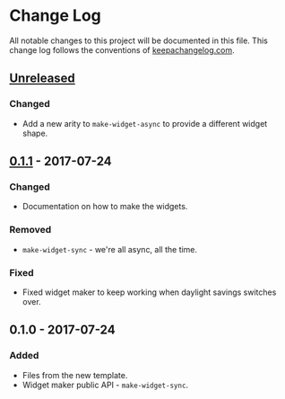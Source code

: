 # Change Log
All notable changes to this project will be documented in this file. This change log follows the conventions of [keepachangelog.com](http://keepachangelog.com/).

## [Unreleased]
### Changed
- Add a new arity to `make-widget-async` to provide a different widget shape.

## [0.1.1] - 2017-07-24
### Changed
- Documentation on how to make the widgets.

### Removed
- `make-widget-sync` - we're all async, all the time.

### Fixed
- Fixed widget maker to keep working when daylight savings switches over.

## 0.1.0 - 2017-07-24
### Added
- Files from the new template.
- Widget maker public API - `make-widget-sync`.

[Unreleased]: https://github.com/your-name/mpc/compare/0.1.1...HEAD
[0.1.1]: https://github.com/your-name/mpc/compare/0.1.0...0.1.1
